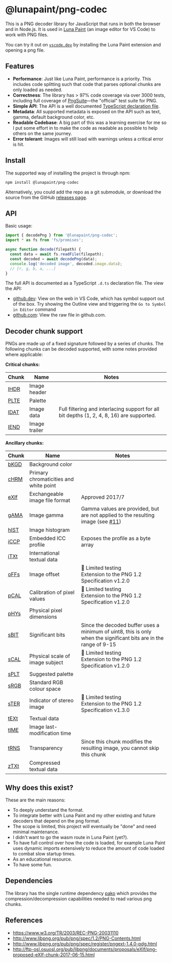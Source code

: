 # @lunapaint/png-codec

This is a PNG decoder library for JavaScript that runs in both the browser and in Node.js. It is used in [Luna Paint](https://marketplace.visualstudio.com/items?itemName=Tyriar.luna-paint) (an image editor for VS Code) to work with PNG files.

You can try it out on [`vscode.dev`](https://vscode.dev/) by installing the Luna Paint extension and opening a png file.


## Features

- **Performance**: Just like Luna Paint, performance is a priority. This includes code splitting such that code that parses optional chunks are only loaded as needed.
- **Correctness**: The library has > 97% code coverage via over 3000 tests, including full coverage of [PngSuite](https://github.com/lunapaint/pngsuite)—the "official" test suite for PNG.
- **Simple API**: The API is a well documented [TypeScript declaration file](https://github.dev/lunapaint/png-codec/blob/main/typings/api.d.ts).
- **Metadata**: All supported metadata is exposed on the API such as text, gamma, default background color, etc.
- **Readable Codebase**: A big part of this was a learning exercise for me so I put some effort in to make the code as readable as possible to help others on the same journey.
- **Error tolerant**: Images will still load with warnings unless a critical error is hit.


## Install

The supported way of installing the project is through npm:

```
npm install @lunapaint/png-codec
```

Alternatively, you could add the repo as a git submodule, or download the source from the GitHub [releases page](https://github.com/lunapaint/png-codec/releases).


## API

Basic usage:

```ts
import { decodePng } from '@lunapaint/png-codec';
import * as fs from 'fs/promises';

async function decode(filepath) {
  const data = await fs.readFile(filepath);
  const decoded = await decodePng(data);
  console.log('decoded image', decoded.image.data);
  // [r, g, b, a, ...]
}
```

The full API is documented as a TypeScript `.d.ts` declaration file. The view the API:

- [github.dev](https://github.dev/lunapaint/png-codec/blob/main/typings/api.d.ts): View on the web in VS Code, which has symbol support out of the box. Try showing the Outline view and triggering the `Go to Symbol in Editor` command
- [github.com](https://github.com/lunapaint/png-codec/blob/main/typings/api.d.ts): View the raw file in github.com.


## Decoder chunk support

PNGs are made up of a fixed signature followed by a series of chunks. The following chunks can be decoded supported, with some notes provided where applicable:

**Critical chunks:**

| Chunk   | Name          | Notes
|---------|---------------|-------
| [IHDR]  | Image header  |
| [PLTE]  | Palette       |
| [IDAT]  | Image data    | Full filtering and interlacing support for all bit depths (1, 2, 4, 8, 16) are supported.
| [IEND]  | Image trailer |

**Ancillary chunks:**

| Chunk   | Name                                   | Notes
|---------|----------------------------------------|-------
| [bKGD]  | Background color                       |
| [cHRM]  | Primary chromaticities and white point |
| [eXIf]  | Exchangeable image file format         | Approved 2017/7
| [gAMA]  | Image gamma                            | Gamma values are provided, but are not applied to the resulting image (see [#11](https://github.com/lunapaint/png-codec/issues/11))
| [hIST]  | Image histogram                        |
| [iCCP]  | Embedded ICC profile                   | Exposes the profile as a byte array
| [iTXt]  | International textual data             |
| [oFFs]  | Image offset                           | 🧪 Limited testing<br>Extension to the PNG 1.2 Specification v1.2.0
| [pCAL]  | Calibration of pixel values            | 🧪 Limited testing<br>Extension to the PNG 1.2 Specification v1.2.0
| [pHYs]  | Physical pixel dimensions              |
| [sBIT]  | Significant bits                       | Since the decoded buffer uses a minimum of uint8, this is only when the significant bits are in the range of 9-15
| [sCAL]  | Physical scale of image subject        | 🧪 Limited testing<br>Extension to the PNG 1.2 Specification v1.2.0
| [sPLT]  | Suggested palette                      |
| [sRGB]  | Standard RGB colour space              |
| [sTER]  | Indicator of stereo image              | 🧪 Limited testing<br>Extension to the PNG 1.2 Specification v1.3.0
| [tEXt]  | Textual data                           |
| [tIME]  | Image last-modification time           |
| [tRNS]  | Transparency                           | Since this chunk modifies the resulting image, you cannot skip this chunk
| [zTXt]  | Compressed textual data                |


## Why does this exist?

These are the main reasons:

- To deeply understand the format.
- To integrate better with Luna Paint and my other existing and future decoders that depend on the png format.
- The scope is limited, this project will eventually be "done" and need minimal maintenance.
- I didn't want to go the wasm route in Luna Paint (yet?).
- To have full control over how the code is loaded, for example Luna Paint uses dynamic imports extensively to reduce the amount of code loaded to combat slow startup times.
- As an educational resource.
- To have some fun.


## Dependencies

The library has the single runtime dependency [pako](https://github.com/nodeca/pako) which provides the compression/decompression capabilities needed to read various png chunks.


## References

- https://www.w3.org/TR/2003/REC-PNG-20031110
- http://www.libpng.org/pub/png/spec/1.2/PNG-Contents.html
- http://www.libpng.org/pub/png/spec/register/pngext-1.4.0-pdg.html
- http://ftp-osl.osuosl.org/pub/libpng/documents/proposals/eXIf/png-proposed-eXIf-chunk-2017-06-15.html


[IHDR]: https://www.w3.org/TR/2003/REC-PNG-20031110/#11IHDR
[PLTE]: https://www.w3.org/TR/2003/REC-PNG-20031110/#11PLTE
[IDAT]: https://www.w3.org/TR/2003/REC-PNG-20031110/#11IDAT
[IEND]: https://www.w3.org/TR/2003/REC-PNG-20031110/#11IEND

[bKGD]: https://www.w3.org/TR/2003/REC-PNG-20031110/#11bKGD
[cHRM]: https://www.w3.org/TR/2003/REC-PNG-20031110/#11cHRM
[eXIf]: http://ftp-osl.osuosl.org/pub/libpng/documents/proposals/eXIf/png-proposed-eXIf-chunk-2017-06-15.html#C.eXIf
[gAMA]: https://www.w3.org/TR/2003/REC-PNG-20031110/#11gAMA
[hIST]: https://www.w3.org/TR/2003/REC-PNG-20031110/#11hIST
[iCCP]: https://www.w3.org/TR/2003/REC-PNG-20031110/#11iCCP
[iTXt]: https://www.w3.org/TR/2003/REC-PNG-20031110/#11iTXt
[oFFs]: http://www.libpng.org/pub/png/spec/register/pngext-1.4.0-pdg.html#C.oFFs
[pCAL]: http://www.libpng.org/pub/png/spec/register/pngext-1.4.0-pdg.html#C.pCAL
[pHYs]: https://www.w3.org/TR/2003/REC-PNG-20031110/#11pHYs
[sBIT]: https://www.w3.org/TR/2003/REC-PNG-20031110/#11sBIT
[sCAL]: http://www.libpng.org/pub/png/spec/register/pngext-1.4.0-pdg.html#C.sCAL
[sPLT]: https://www.w3.org/TR/2003/REC-PNG-20031110/#11sPLT
[sRGB]: https://www.w3.org/TR/2003/REC-PNG-20031110/#11sRGB
[sTER]: http://www.libpng.org/pub/png/spec/register/pngext-1.4.0-pdg.html#C.sTER
[tEXt]: https://www.w3.org/TR/2003/REC-PNG-20031110/#11tEXt
[tIME]: https://www.w3.org/TR/2003/REC-PNG-20031110/#11tIME
[tRNS]: https://www.w3.org/TR/2003/REC-PNG-20031110/#11tRNS
[zTXt]: https://www.w3.org/TR/2003/REC-PNG-20031110/#11zTXt
